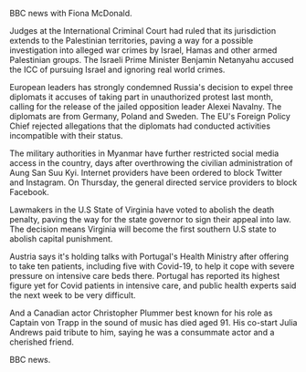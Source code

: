 BBC news with Fiona McDonald.

Judges at the International Criminal Court had ruled that its jurisdiction extends to the Palestinian territories, paving a way for a possible investigation into alleged war crimes by Israel, Hamas and other armed Palestinian groups. The Israeli Prime Minister Benjamin Netanyahu accused the ICC of pursuing Israel and ignoring real world crimes.

European leaders has strongly condemned Russia's decision to expel three diplomats it accuses of taking part in unauthorized protest last month, calling for the release of the jailed opposition leader Alexei Navalny. The diplomats are from Germany, Poland and Sweden. The EU's Foreign Policy Chief rejected allegations that the diplomats had conducted activities incompatible with their status.

The military authorities in Myanmar have further restricted social media access in the country, days after overthrowing the civilian administration of Aung San Suu Kyi. Internet providers have been ordered to block Twitter and Instagram. On Thursday, the general directed service providers to block Facebook.

Lawmakers in the U.S State of Virginia have voted to abolish the death penalty, paving the way for the state governor to sign their appeal into law. The decision means Virginia will become the first southern U.S state to abolish capital punishment.

Austria says it's holding talks with Portugal's Health Ministry after offering to take ten patients, including five with Covid-19, to help it cope with severe pressure on intensive care beds there. Portugal has reported its highest figure yet for Covid patients in intensive care, and public health experts said the next week to be very difficult.

And a Canadian actor Christopher Plummer best known for his role as Captain von Trapp in the sound of music has died aged 91. His co-start Julia Andrews paid tribute to him, saying he was a consummate actor and a cherished friend.

BBC news.

